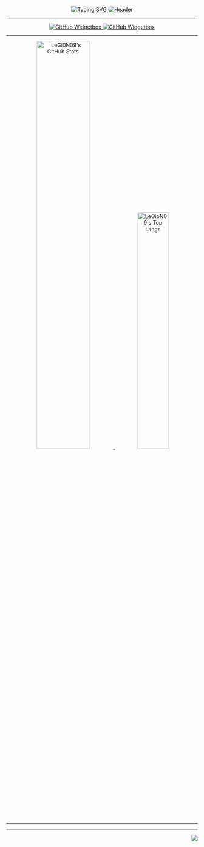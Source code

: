 <p align="center">
  <a href="https://github.com/LeGioN09/capsule-render](https://git.io/typing-svg)">
    <img src="https://readme-typing-svg.demolab.com?font=Work+Sans&weight=700&size=36&duration=4000&pause=1500&color=5D699B&background=FFFFFF00&center=true&vCenter=true&width=756&height=80&lines=Hi+%F0%9F%91%8B%2C+I'm+Priyansh Modi!;%E2%9C%A8+Frontend+Developer;%E2%9C%A8+.NET+Developer" alt="Typing SVG"/>
  </a>
  <a href="https://github.com/LeGioN09/capsule-render">
    <img style="border-radius: 1rem;margin-top: -2rem;" src="https://capsule-render.vercel.app/api?type=waving&height=150&color=gradient&customColorList=20&section=footer" alt="Header"/>
  </a>
</p>

<hr />

<p align="center">
  <a href="https://github.com/Jurredr/github-widgetbox">
    <img src="https://github-widgetbox.vercel.app/api/profile?username=LeGi0n09&data=followers,repositories,stars,commits&theme=aether" alt="GitHub Widgetbox"/>
  </a>
  <a href="https://github.com/Jurredr/github-widgetbox">
    <img src="https://github-widgetbox.vercel.app/api/skills?languages=html,css,js,csharp,python,c&frameworks=.net,dotnetcore,tailwind,bootstrap&tools=git,npm,firebase,mongodb,vercel,vscode&theme=dark" alt="GitHub Widgetbox" />
  <a/>
</p>

<hr />

<p align="center">
  <a href="https://github.com/anuraghazra/github-readme-stats">
    <img width="52.5%" src="https://github-readme-stats.vercel.app/api?username=LeGi0N09&count_private=true&show_icons=true&theme=dark&hide_border=true&rank_icon=github&custom_title=Github%20Stats&bg_color=16161c" alt="LeGi0N09's GitHub Stats" />
  </a>
  <a href="https://github.com/anuraghazra/github-readme-stats">
    <img width="40%" src="https://github-readme-stats.vercel.app/api/top-langs/?username=LeGi0N09&layout=compact&langs_count=6&theme=dark&hide_border=true&custom_title=Top%20Languages&bg_color=16161c" alt="LeGioN09's Top Langs" />
  </a>
</p>

<hr />
<p align="center">
</p>

<!-- <hr />

<p align="center">
  <picture>
    <source media="(prefers-color-scheme: light)" srcset="https://raw.githubusercontent.com/LeGi0N09/LeGi0N09/output/github-snake.svg">
    <source media="(prefers-color-scheme: dark)" srcset="https://raw.githubusercontent.com/LeGi0N09/LeGi0N09/output/github-snake-dark.svg">
    <img alt="github-snake" src="https://raw.githubusercontent.com/LeGi0N09/LeGi0N09/output/github-snake.svg">
  </picture>
</p> -->

<hr />

<p align="right">
<img src="https://komarev.com/ghpvc/?username=LeGi0N09&style=plastic&label=Views"><img>
<!-- <img src="https://badges.pufler.dev/visits/brunotacca/brunotacca?color=black&logo=github" /> -->
</p>
